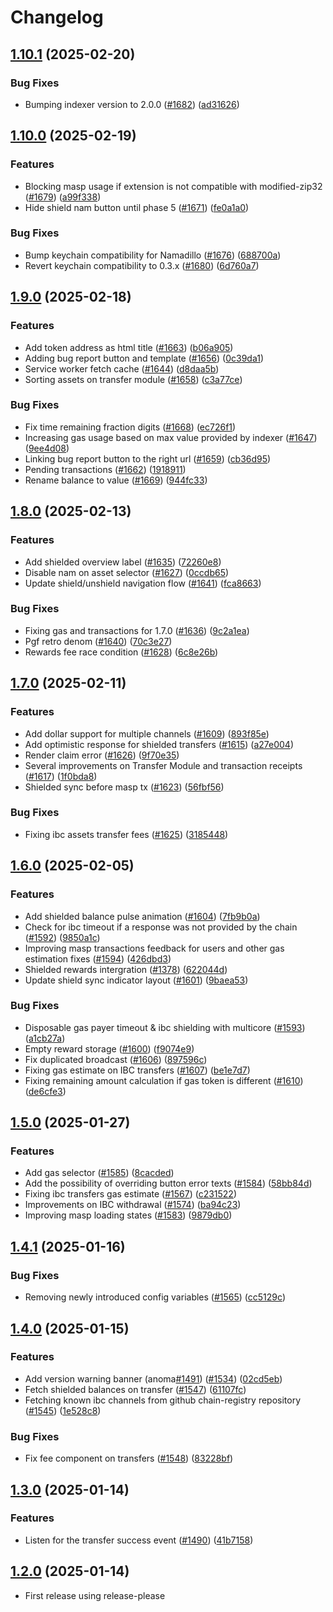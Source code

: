 # Changelog

## [1.10.1](https://github.com/anoma/namada-interface/compare/namadillo@v1.10.0...namadillo@v1.10.1) (2025-02-20)


### Bug Fixes

* Bumping indexer version to 2.0.0 ([#1682](https://github.com/anoma/namada-interface/issues/1682)) ([ad31626](https://github.com/anoma/namada-interface/commit/ad31626d2476c7f22d2ffc0490803a11a6195136))

## [1.10.0](https://github.com/anoma/namada-interface/compare/namadillo@v1.9.0...namadillo@v1.10.0) (2025-02-19)


### Features

* Blocking masp usage if extension is not compatible with modified-zip32 ([#1679](https://github.com/anoma/namada-interface/issues/1679)) ([a99f338](https://github.com/anoma/namada-interface/commit/a99f338773c007cd42b28d2ff9be31b18f3a7605))
* Hide shield nam button until phase 5 ([#1671](https://github.com/anoma/namada-interface/issues/1671)) ([fe0a1a0](https://github.com/anoma/namada-interface/commit/fe0a1a09a31659c45bb6a2484ca02ddadd7ea8f8))


### Bug Fixes

* Bump keychain compatibility for Namadillo ([#1676](https://github.com/anoma/namada-interface/issues/1676)) ([688700a](https://github.com/anoma/namada-interface/commit/688700aaf5179d98e54bfc80782f3f94b715f1ec))
* Revert keychain compatibility to 0.3.x ([#1680](https://github.com/anoma/namada-interface/issues/1680)) ([6d760a7](https://github.com/anoma/namada-interface/commit/6d760a7889997aa1c395b80877c362b932c2fbc5))

## [1.9.0](https://github.com/anoma/namada-interface/compare/namadillo@v1.8.0...namadillo@v1.9.0) (2025-02-18)


### Features

* Add token address as html title ([#1663](https://github.com/anoma/namada-interface/issues/1663)) ([b06a905](https://github.com/anoma/namada-interface/commit/b06a905f7d8a521225e7b91d67cefcbb41e9eb34))
* Adding bug report button and template ([#1656](https://github.com/anoma/namada-interface/issues/1656)) ([0c39da1](https://github.com/anoma/namada-interface/commit/0c39da138fba035087757ad85f766edd005cbef6))
* Service worker fetch cache ([#1644](https://github.com/anoma/namada-interface/issues/1644)) ([d8daa5b](https://github.com/anoma/namada-interface/commit/d8daa5b5352abe4c5d51e9fa378fc21f37c3ea55))
* Sorting assets on transfer module ([#1658](https://github.com/anoma/namada-interface/issues/1658)) ([c3a77ce](https://github.com/anoma/namada-interface/commit/c3a77cec0999f6c8bc30f15ec98c824475a26206))


### Bug Fixes

* Fix time remaining fraction digits ([#1668](https://github.com/anoma/namada-interface/issues/1668)) ([ec726f1](https://github.com/anoma/namada-interface/commit/ec726f1983b7cba4843e62e7d6a864fd7a29e334))
* Increasing gas usage based on max value provided by indexer ([#1647](https://github.com/anoma/namada-interface/issues/1647)) ([9ee4d08](https://github.com/anoma/namada-interface/commit/9ee4d08d6f053fd3fde63887db5f39bbeb342c8c))
* Linking bug report button to the right url ([#1659](https://github.com/anoma/namada-interface/issues/1659)) ([cb36d95](https://github.com/anoma/namada-interface/commit/cb36d9536b55cd1121d097efbd198a2ac3e58a81))
* Pending transactions ([#1662](https://github.com/anoma/namada-interface/issues/1662)) ([1918911](https://github.com/anoma/namada-interface/commit/191891108756bb2ac98c5897452851cd4d3a8481))
* Rename balance to value ([#1669](https://github.com/anoma/namada-interface/issues/1669)) ([944fc33](https://github.com/anoma/namada-interface/commit/944fc336f645243b45af261a62e95c443dac0486))

## [1.8.0](https://github.com/anoma/namada-interface/compare/namadillo@v1.7.0...namadillo@v1.8.0) (2025-02-13)


### Features

* Add shielded overview label ([#1635](https://github.com/anoma/namada-interface/issues/1635)) ([72260e8](https://github.com/anoma/namada-interface/commit/72260e85bbba8e2dac92e5a405e01ee2bfd6f33c))
* Disable nam on asset selector ([#1627](https://github.com/anoma/namada-interface/issues/1627)) ([0ccdb65](https://github.com/anoma/namada-interface/commit/0ccdb653a698af392094a5ca166d021a2704194e))
* Update shield/unshield navigation flow ([#1641](https://github.com/anoma/namada-interface/issues/1641)) ([fca8663](https://github.com/anoma/namada-interface/commit/fca86632236fe7a964c5a80562a32eef6a145ebf))


### Bug Fixes

* Fixing gas and transactions for 1.7.0 ([#1636](https://github.com/anoma/namada-interface/issues/1636)) ([9c2a1ea](https://github.com/anoma/namada-interface/commit/9c2a1ea654f418f3f0b031151046d396a9c2e98f))
* Pgf retro denom ([#1640](https://github.com/anoma/namada-interface/issues/1640)) ([70c3e27](https://github.com/anoma/namada-interface/commit/70c3e27bcce53c4066623cacfb6b055ad951dbe3))
* Rewards fee race condition ([#1628](https://github.com/anoma/namada-interface/issues/1628)) ([6c8e26b](https://github.com/anoma/namada-interface/commit/6c8e26bfbccdf263fc3075e441b0f610d1bbbd48))

## [1.7.0](https://github.com/anoma/namada-interface/compare/namadillo@v1.6.0...namadillo@v1.7.0) (2025-02-11)


### Features

* Add dollar support for multiple channels ([#1609](https://github.com/anoma/namada-interface/issues/1609)) ([893f85e](https://github.com/anoma/namada-interface/commit/893f85ec646476b3a3851d5d250491f400aef595))
* Add optimistic response for shielded transfers ([#1615](https://github.com/anoma/namada-interface/issues/1615)) ([a27e004](https://github.com/anoma/namada-interface/commit/a27e0042a11ac9b3325cd6b6bf42959c6dcc3284))
* Render claim error ([#1626](https://github.com/anoma/namada-interface/issues/1626)) ([9f70e35](https://github.com/anoma/namada-interface/commit/9f70e358022feda17e300e0b79b7525893e20571))
* Several improvements on Transfer Module and transaction receipts ([#1617](https://github.com/anoma/namada-interface/issues/1617)) ([1f0bda8](https://github.com/anoma/namada-interface/commit/1f0bda8fddaf998dc142458dfb9373fb6734b497))
* Shielded sync before masp tx ([#1623](https://github.com/anoma/namada-interface/issues/1623)) ([56fbf56](https://github.com/anoma/namada-interface/commit/56fbf563c8654966cf4e5da90de5031130beb1ff))


### Bug Fixes

* Fixing ibc assets transfer fees ([#1625](https://github.com/anoma/namada-interface/issues/1625)) ([3185448](https://github.com/anoma/namada-interface/commit/3185448c538a57e58a07af37cdb91ba60e3d7a69))

## [1.6.0](https://github.com/anoma/namada-interface/compare/namadillo@v1.5.0...namadillo@v1.6.0) (2025-02-05)


### Features

* Add shielded balance pulse animation ([#1604](https://github.com/anoma/namada-interface/issues/1604)) ([7fb9b0a](https://github.com/anoma/namada-interface/commit/7fb9b0acd363163483926c4ec4e0ff832edac322))
* Check for ibc timeout if a response was not provided by the chain ([#1592](https://github.com/anoma/namada-interface/issues/1592)) ([9850a1c](https://github.com/anoma/namada-interface/commit/9850a1c16baacac06f89d060a2d8deeeb9af9231))
* Improving masp transactions feedback for users and other gas estimation fixes ([#1594](https://github.com/anoma/namada-interface/issues/1594)) ([426dbd3](https://github.com/anoma/namada-interface/commit/426dbd364bafcfc8788fd76054104af8fb685f22))
* Shielded rewards intergration ([#1378](https://github.com/anoma/namada-interface/issues/1378)) ([622044d](https://github.com/anoma/namada-interface/commit/622044de6a20cb673803eadf1330ccb18b9ae903))
* Update shield sync indicator layout ([#1601](https://github.com/anoma/namada-interface/issues/1601)) ([9baea53](https://github.com/anoma/namada-interface/commit/9baea5329cbdad757e189a6a5dc4bb28246592e0))


### Bug Fixes

* Disposable gas payer timeout & ibc shielding with multicore ([#1593](https://github.com/anoma/namada-interface/issues/1593)) ([a1cb27a](https://github.com/anoma/namada-interface/commit/a1cb27a26c0bbad3e558c4bcec37305cf0602083))
* Empty reward storage ([#1600](https://github.com/anoma/namada-interface/issues/1600)) ([f9074e9](https://github.com/anoma/namada-interface/commit/f9074e92d2411ca2f073395a03bdd37516b18b27))
* Fix duplicated broadcast ([#1606](https://github.com/anoma/namada-interface/issues/1606)) ([897596c](https://github.com/anoma/namada-interface/commit/897596c1d05aaf8e7fba5c730a778b95fb7d0128))
* Fixing gas estimate on IBC transfers ([#1607](https://github.com/anoma/namada-interface/issues/1607)) ([be1e7d7](https://github.com/anoma/namada-interface/commit/be1e7d7665d43ca81cc4eeefb62cf9fdc35552de))
* Fixing remaining amount calculation if gas token is different ([#1610](https://github.com/anoma/namada-interface/issues/1610)) ([de6cfe3](https://github.com/anoma/namada-interface/commit/de6cfe39b3eb25bda8a02da4a732de35ad590106))

## [1.5.0](https://github.com/anoma/namada-interface/compare/namadillo@v1.4.1...namadillo@v1.5.0) (2025-01-27)


### Features

* Add gas selector ([#1585](https://github.com/anoma/namada-interface/issues/1585)) ([8cacded](https://github.com/anoma/namada-interface/commit/8cacded71493cad31d91efb6773ab471350035e4))
* Add the possibility of overriding button error texts ([#1584](https://github.com/anoma/namada-interface/issues/1584)) ([58bb84d](https://github.com/anoma/namada-interface/commit/58bb84de75e2e159e633e369ace87b48303fdaf5))
* Fixing ibc transfers gas estimate ([#1567](https://github.com/anoma/namada-interface/issues/1567)) ([c231522](https://github.com/anoma/namada-interface/commit/c231522290019c657b50a1d4d0ae2a1100af624e))
* Improvements on IBC withdrawal ([#1574](https://github.com/anoma/namada-interface/issues/1574)) ([ba94c23](https://github.com/anoma/namada-interface/commit/ba94c23aef5946e8e5110b5b46926dbc218244f1))
* Improving masp loading states ([#1583](https://github.com/anoma/namada-interface/issues/1583)) ([9879db0](https://github.com/anoma/namada-interface/commit/9879db0c5fcfa304d4e5421bcf2f312634a33d17))

## [1.4.1](https://github.com/anoma/namada-interface/compare/namadillo@v1.4.0...namadillo@v1.4.1) (2025-01-16)


### Bug Fixes

* Removing newly introduced config variables ([#1565](https://github.com/anoma/namada-interface/issues/1565)) ([cc5129c](https://github.com/anoma/namada-interface/commit/cc5129c6c789d6fff88e261092e54f220f024d76))

## [1.4.0](https://github.com/anoma/namada-interface/compare/namadillo@v1.3.0...namadillo@v1.4.0) (2025-01-15)


### Features

* Add version warning banner (anoma[#1491](https://github.com/anoma/namada-interface/issues/1491)) ([#1534](https://github.com/anoma/namada-interface/issues/1534)) ([02cd5eb](https://github.com/anoma/namada-interface/commit/02cd5eb3413c64d18b62b93f94d1ba7c7187bddb))
* Fetch shielded balances on transfer ([#1547](https://github.com/anoma/namada-interface/issues/1547)) ([61107fc](https://github.com/anoma/namada-interface/commit/61107fc46942021b657d675a3a4ee82b8c7124fb))
* Fetching known ibc channels from github chain-registry repository ([#1545](https://github.com/anoma/namada-interface/issues/1545)) ([1e528c8](https://github.com/anoma/namada-interface/commit/1e528c815efb18659304e52f4f5dad228005f1bf))


### Bug Fixes

* Fix fee component on transfers ([#1548](https://github.com/anoma/namada-interface/issues/1548)) ([83228bf](https://github.com/anoma/namada-interface/commit/83228bfbcea6f4a35873791b5bc728116efe0f14))

## [1.3.0](https://github.com/anoma/namada-interface/compare/namadillo@v1.2.0...namadillo@v1.3.0) (2025-01-14)


### Features

* Listen for the transfer success event ([#1490](https://github.com/anoma/namada-interface/issues/1490)) ([41b7158](https://github.com/anoma/namada-interface/commit/41b7158e2e2c804234935e42bc9a07df1fb1c000))

## [1.2.0](https://github.com/anoma/namada-interface/compare/namadillo-v1.1.13...namadillo@v1.2.0) (2025-01-14)

- First release using release-please
